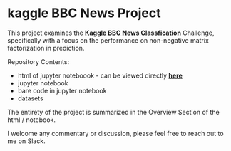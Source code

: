 # kaggle BBC News Project  

This project examines the **[Kaggle BBC News Classfication](https://www.kaggle.com/c/learn-ai-bbc)** Challenge, specifically with a focus on the performance on non-negative matrix factorization in prediction.  

Repository Contents:  
-  html of jupyter noteboook - can be viewed directly **[here](https://htmlpreview.github.io/?https://github.com/miniwheat/kaggle-BBC-News/blob/main/Assignment%204%20-%20part%201%20v4.html)**
-  jupyter notebook
-  bare code in jupyter notebook
-  datasets

The entirety of the project is summarized in the Overview Section of the html / notebook.

I welcome any commentary or discussion, please feel free to reach out to me on Slack.
